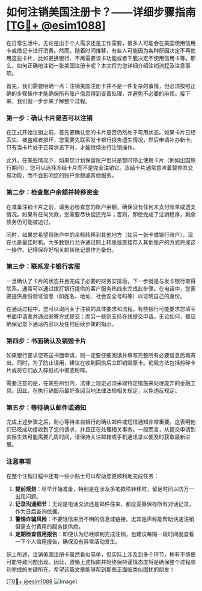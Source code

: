 # 如何注销美国注册卡？——详细步骤指南[[TG💪+ @esim1088](https://t.me/s/esim1088)]

在日常生活中，无论是出于个人需求还是工作需要，很多人可能会在美国使用信用卡或借记卡进行消费。然而，随着时间推移，有些人可能因为各种原因决定不再使用这些卡片，比如更换银行、不再需要该卡功能或者干脆决定不使用信用卡等。那么，如何正确地注销一张美国注册卡呢？本文将为您详细介绍注销流程及注意事项。

首先，我们需要明确一点：注销美国注册卡并不是一件复杂的事情，但必须按照正确的步骤操作才能确保所有账户信息得到妥善处理，并避免不必要的麻烦。接下来，我们就一步步来了解整个过程。

### 第一步：确认卡片是否可以注销

在正式开始注销之前，首先要确认您的卡片是否仍然处于可用状态。如果卡片已经丢失、被盗或者损坏，您需要先联系发卡银行报告遗失情况，然后申请补办新卡。只有当卡片处于正常状态下时，才能继续进行注销操作。

此外，在某些情况下，如果您计划保留账户但只是暂时停止使用卡片（例如出国旅行期间），您可以选择冻结卡片而不是完全注销它。冻结卡片通常意味着暂停其交易功能，而不会影响您的账户余额或其他服务。

### 第二步：检查账户余额并转移资金

在准备注销卡片之前，请务必检查您的账户余额，确保没有任何未支付账单或透支情况。如果有任何欠款，您需要尽快偿还完毕；否则，即使完成了注销程序，剩余债务仍可能被追讨。

同时，如果您希望将账户中的余额转移到其他地方（如另一张卡或银行账户），现在也是最佳时机。大多数银行允许通过网上转账或直接存入其他账户的方式完成这一操作。记得保存好相关的转账记录作为备份。

### 第三步：联系发卡银行客服

一旦确认了卡片的状态并且完成了必要的财务安排后，下一步就是与发卡银行取得联系。通常可以通过拨打银行提供的客户服务热线来完成此步骤。在电话中，您需要提供身份验证信息（如姓名、地址、社会安全号码等）以证明自己的身份。

在通话过程中，您可以询问关于注销的具体要求和流程。有些银行可能要求您填写书面申请表并通过邮寄方式提交；而另一些则支持在线提交申请。无论如何，都应确保记录下通话内容以及任何后续步骤的指示。

### 第四步：书面确认及销毁卡片

如果银行要求您寄送书面申请，则一定要仔细阅读并填写完整所有必要信息后再寄出。同时，为了防止误用，建议在收到回执后立即销毁原卡。销毁方法包括剪碎卡片或将它们放入碎纸机中彻底粉碎。

需要注意的是，在某些州份内，法律上规定必须采取特定措施来处理废弃的金融工具。因此，在执行销毁前最好查阅当地法律法规相关规定，以免违反规定。

### 第五步：等待确认邮件或通知

完成上述步骤之后，耐心等待来自银行的确认邮件或短信通知非常重要。这表明他们已经成功接收到了您的请求，并且正在处理相关事务。一般而言，从提交申请到实际生效可能需要几周时间，请保持关注邮箱或手机通讯录以便及时获取最新进展。

### 注意事项

在整个注销过程中还有一些小贴士可以帮助您更顺利地完成任务：

1. **提前规划**：尽早开始准备，特别是在涉及多笔款项转移时，留足时间以防万一出现问题。
2. **记录沟通细节**：无论是电话交流还是邮件往来，都应妥善保存所有对话记录，作为日后查询依据。
3. **警惕诈骗风险**：不要轻信来历不明的信息或链接，尤其是声称能帮助快速注销但需支付费用的服务提供商。
4. **定期检查信用报告**：即便认为已经顺利完成注销，也建议每隔一段时间就查看一下个人信用报告，确保没有异常活动发生。

综上所述，注销美国注册卡虽然看似简单，但实际上涉及到多个环节，稍有不慎便可能导致问题出现。因此，遵循上述指南并始终保持谨慎态度将是确保整个过程顺利完成的关键所在。希望这篇文章能够帮到那些正面临类似困扰的朋友！

[[TG💪+ @esim1088](https://t.me/s/esim1088) ![Image](https://i.postimg.cc/4NQfJmqS/Snipaste-2025-05-13-00-14-12.png)]